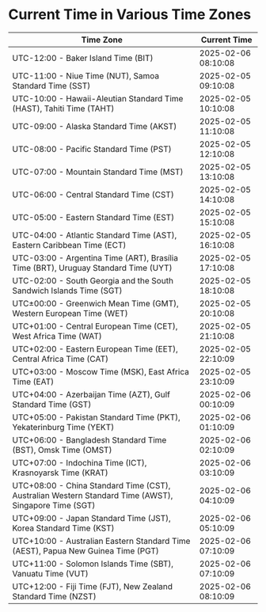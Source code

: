 # Current Time in Various Time Zones

| Time Zone | Current Time |
|-----------|--------------|
| UTC-12:00 - Baker Island Time (BIT) | 2025-02-06 08:10:08 |
| UTC-11:00 - Niue Time (NUT), Samoa Standard Time (SST) | 2025-02-05 09:10:08 |
| UTC-10:00 - Hawaii-Aleutian Standard Time (HAST), Tahiti Time (TAHT) | 2025-02-05 10:10:08 |
| UTC-09:00 - Alaska Standard Time (AKST) | 2025-02-05 11:10:08 |
| UTC-08:00 - Pacific Standard Time (PST) | 2025-02-05 12:10:08 |
| UTC-07:00 - Mountain Standard Time (MST) | 2025-02-05 13:10:08 |
| UTC-06:00 - Central Standard Time (CST) | 2025-02-05 14:10:08 |
| UTC-05:00 - Eastern Standard Time (EST) | 2025-02-05 15:10:08 |
| UTC-04:00 - Atlantic Standard Time (AST), Eastern Caribbean Time (ECT) | 2025-02-05 16:10:08 |
| UTC-03:00 - Argentina Time (ART), Brasília Time (BRT), Uruguay Standard Time (UYT) | 2025-02-05 17:10:08 |
| UTC-02:00 - South Georgia and the South Sandwich Islands Time (SGT) | 2025-02-05 18:10:08 |
| UTC±00:00 - Greenwich Mean Time (GMT), Western European Time (WET) | 2025-02-05 20:10:08 |
| UTC+01:00 - Central European Time (CET), West Africa Time (WAT) | 2025-02-05 21:10:08 |
| UTC+02:00 - Eastern European Time (EET), Central Africa Time (CAT) | 2025-02-05 22:10:09 |
| UTC+03:00 - Moscow Time (MSK), East Africa Time (EAT) | 2025-02-05 23:10:09 |
| UTC+04:00 - Azerbaijan Time (AZT), Gulf Standard Time (GST) | 2025-02-06 00:10:09 |
| UTC+05:00 - Pakistan Standard Time (PKT), Yekaterinburg Time (YEKT) | 2025-02-06 01:10:09 |
| UTC+06:00 - Bangladesh Standard Time (BST), Omsk Time (OMST) | 2025-02-06 02:10:09 |
| UTC+07:00 - Indochina Time (ICT), Krasnoyarsk Time (KRAT) | 2025-02-06 03:10:09 |
| UTC+08:00 - China Standard Time (CST), Australian Western Standard Time (AWST), Singapore Time (SGT) | 2025-02-06 04:10:09 |
| UTC+09:00 - Japan Standard Time (JST), Korea Standard Time (KST) | 2025-02-06 05:10:09 |
| UTC+10:00 - Australian Eastern Standard Time (AEST), Papua New Guinea Time (PGT) | 2025-02-06 07:10:09 |
| UTC+11:00 - Solomon Islands Time (SBT), Vanuatu Time (VUT) | 2025-02-06 07:10:09 |
| UTC+12:00 - Fiji Time (FJT), New Zealand Standard Time (NZST) | 2025-02-06 08:10:09 |
